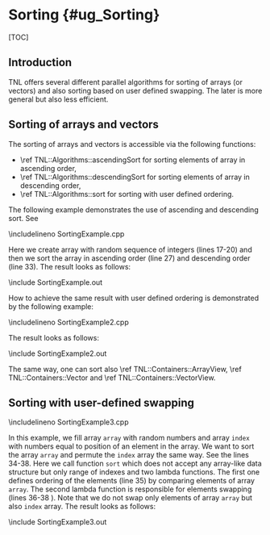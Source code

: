 # Sorting  {#ug_Sorting}

[TOC]

## Introduction

TNL offers several different parallel algorithms for sorting of arrays (or vectors) and also sorting based on user defined swapping. The later is more general but also less efficient.

## Sorting of arrays and vectors

The sorting of arrays and vectors is accessible via the following functions:

* \ref TNL::Algorithms::ascendingSort for sorting elements of array in ascending order,
* \ref TNL::Algorithms::descendingSort for sorting elements of array in descending order,
* \ref TNL::Algorithms::sort for sorting with user defined ordering.

The following example demonstrates the use of ascending and descending sort. See

\includelineno SortingExample.cpp

Here we create array with random sequence of integers (lines 17-20) and then we sort the array in ascending order (line 27) and descending order (line 33). The result looks as follows:

\include SortingExample.out


How to achieve the same result with user defined ordering is demonstrated by the following example:

\includelineno SortingExample2.cpp

The result looks as follows:

\include SortingExample2.out

The same way, one can sort also \ref TNL::Containers::ArrayView, \ref TNL::Containers::Vector and \ref TNL::Containers::VectorView.

## Sorting with user-defined swapping


\includelineno SortingExample3.cpp

In this example, we fill array `array` with random numbers and array `index` with numbers equal to position of an element in the array. We want to sort the array `array` and permute the `index` array the same way. See the lines 34-38. Here we call function `sort` which does not accept any array-like data structure but only range of indexes and two lambda functions. The first one defines ordering of the elements (line 35) by comparing elements of array `array`. The second lambda function is responsible for elements swapping (lines 36-38 ). Note that we do not swap only elements of array `array` but also `index` array. The result looks as follows:

\include SortingExample3.out
